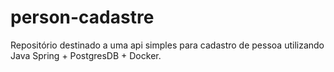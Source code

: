 # person-cadastre
Repositório destinado a uma api simples para cadastro de pessoa utilizando Java Spring + PostgresDB + Docker.
